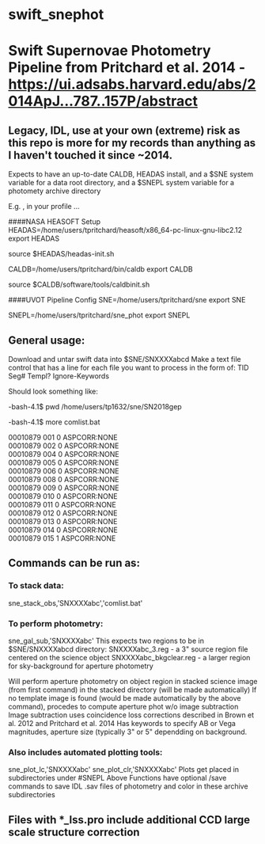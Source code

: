 # swift_snephot
# Swift Supernovae Photometry Pipeline from Pritchard et al. 2014 - https://ui.adsabs.harvard.edu/abs/2014ApJ...787..157P/abstract

## Legacy, IDL, use at your own (extreme) risk as this repo is more for my records than anything as I haven't touched it since ~2014.  

Expects to have an up-to-date CALDB, HEADAS install, and a $SNE system variable for a data root directory, and a $SNEPL system variable for a photomety archive directory

E.g. , in your profile ... 

####NASA HEASOFT Setup
HEADAS=/home/users/tpritchard/heasoft/x86_64-pc-linux-gnu-libc2.12
export HEADAS

source $HEADAS/headas-init.sh

CALDB=/home/users/tpritchard/bin/caldb
export CALDB

source $CALDB/software/tools/caldbinit.sh

####UVOT Pipeline Config
SNE=/home/users/tpritchard/sne
export SNE

SNEPL=/home/users/tpritchard/sne_phot
export SNEPL

## General usage:
Download and untar swift data into $SNE/SNXXXXabcd
Make a text file control that has a line for each file you want to process in the form of: 
TID Seg# Templ? Ignore-Keywords

Should look something like:

-bash-4.1$ pwd
/home/users/tp1632/sne/SN2018gep

-bash-4.1$ more comlist.bat

00010879	001		0		ASPCORR:NONE  
00010879	002		0		ASPCORR:NONE  
00010879	004		0		ASPCORR:NONE  
00010879	005		0		ASPCORR:NONE  
00010879	006		0		ASPCORR:NONE  
00010879	008		0		ASPCORR:NONE  
00010879	009		0		ASPCORR:NONE  
00010879	010		0		ASPCORR:NONE  
00010879	011		0		ASPCORR:NONE  
00010879	012		0		ASPCORR:NONE  
00010879	013		0		ASPCORR:NONE  
00010879	014		0		ASPCORR:NONE  
00010879	015		1		ASPCORR:NONE  

## Commands can be run as:

### To stack data:
sne_stack_obs,'SNXXXXabc','comlist.bat'

### To perform photometry:
sne_gal_sub,'SNXXXXabc'
  This expects two regions to be in $SNE/SNXXXXabcd directory:
    SNXXXXabc_3.reg - a 3" source region file centered on the science object
    SNXXXXabc_bkgclear.reg - a larger region for sky-background for aperture photometry
  
  Will perform aperture photometry on object region in stacked science image (from first command) in the stacked directory (will be made automatically)
  If no template image is found (would be made automatically by the above command), procedes to compute aperture phot w/o image subtraction
  Image subtraction uses coincidence loss corrections described in Brown et al. 2012 and Pritchard et al. 2014
  Has keywords to specify AB or Vega magnitudes, aperture size (typically 3" or 5" dependding on background.  

### Also includes automated plotting tools:
 sne_plot_lc,'SNXXXXabc'
 sne_plot_clr,'SNXXXXabc'
 Plots get placed in subdirectories under #SNEPL
 Above Functions have optional /save commands to save IDL .sav files of photometry and color in these archive subdirectories
 
## Files with *_lss.pro include additional CCD large scale structure correction

  
